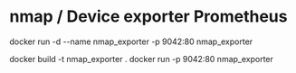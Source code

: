# nmap / Device exporter Prometheus

docker run -d --name nmap_exporter -p 9042:80 nmap_exporter

docker build -t nmap_exporter .
docker run -p 9042:80 nmap_exporter